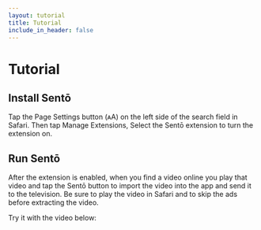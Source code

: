 ```yaml
---
layout: tutorial
title: Tutorial
include_in_header: false
---
```


# Tutorial

## Install Sentō

Tap the Page Settings button (ᴀA) on the left side of the search field in Safari.
Then tap Manage Extensions, Select the Sentō extension to turn the extension on.

## Run Sentō

After the extension is enabled, when you find a video online you play that video and tap the Sentō button to import the video into the app and send it to the television. Be sure to play the video in Safari and to skip the ads before extracting the video.

Try it with the video below:

